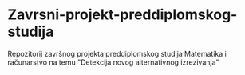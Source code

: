 # Zavrsni-projekt-preddiplomskog-studija
Repozitorij završnog projekta preddiplomskog studija Matematika i računarstvo na temu "Detekcija novog alternativnog izrezivanja"
